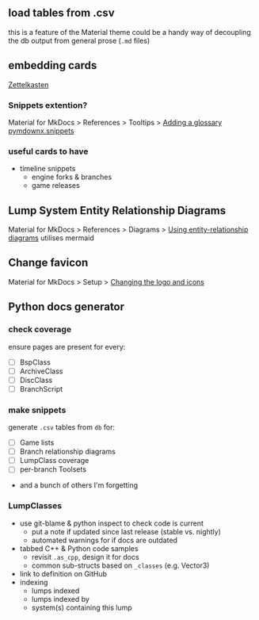 ## load tables from .csv
this is a feature of the Material theme
could be a handy way of decoupling the db output from general prose (`.md` files)


## embedding cards
[Zettelkasten](https://en.wikipedia.org/wiki/Zettelkasten)

### Snippets extention?
Material for MkDocs > References > Tooltips > [Adding a glossary](https://squidfunk.github.io/mkdocs-material/reference/tooltips/?h=hover#adding-a-glossary)
[pymdownx.snippets](https://facelessuser.github.io/pymdown-extensions/extensions/snippets/)

### useful cards to have
 * timeline snippets
   - engine forks & branches
   - game releases


## Lump System Entity Relationship Diagrams
Material for MkDocs > References > Diagrams > [Using entity-relationship diagrams](https://squidfunk.github.io/mkdocs-material/reference/diagrams/#using-entity-relationship-diagrams)
utilises mermaid


## Change favicon
Material for MkDocs > Setup > [Changing the logo and icons](https://squidfunk.github.io/mkdocs-material/setup/changing-the-logo-and-icons/?h=favicon#favicon)


## Python docs generator
### check coverage
ensure pages are present for every:
 - [ ] BspClass
 - [ ] ArchiveClass
 - [ ] DiscClass
 - [ ] BranchScript

### make snippets
generate `.csv` tables from `db` for:
 - [ ] Game lists
 - [ ] Branch relationship diagrams
 - [ ] LumpClass coverage
 - [ ] per-branch Toolsets
 * and a bunch of others I'm forgetting


### LumpClasses
 * use git-blame & python inspect to check code is current
   - put a note if updated since last release (stable vs. nightly)
   - automated warnings for if docs are outdated
 * tabbed C++ & Python code samples
   - revisit `.as_cpp`, design it for docs
   - common sub-structs based on `_classes` (e.g. Vector3)
 * link to definition on GitHub
 * indexing
   - lumps indexed
   - lumps indexed by
   - system(s) containing this lump
